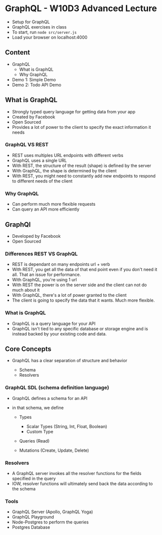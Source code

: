 # GraphQL - W10D3 Advanced Lecture

- Setup for GraphQL
- GraphQL exercises in class
- To start, run `node src/server.js`
- Load your browser on localhost:4000

## Content

- GraphQL
  - What is GraphQL
  - Why GraphQL
- Demo 1: Simple Demo
- Demo 2: Todo API Demo

## What is GraphQL

- Strongly typed query language for getting data from your app
- Created by Facebook
- Open Sourced
- Provides a lot of power to the client to specify the exact information it needs

### GraphQL VS REST

- REST uses multiples URL endpoints with different verbs
- GraphQL uses a single URL
- With REST, the structure of the result (shape) is defined by the server
- With GraphQL, the shape is determined by the client
- With REST, you might need to constantly add new endpoints to respond to different needs of the client

### Why GraphQL

- Can perform much more flexible requests
- Can query an API more efficiently

## GraphQl

- Developed by Facebook
- Open Sourced

### Differences REST VS GraphQL

- REST is dependant on many endpoints url + verb
- With REST, you get all the data of that end point even if you don't need it all. That an issue for performance.
- With GraphQL, you're using 1 url
- With REST the power is on the server side and the client can not do much about it
- With GraphQL, there's a lot of power granted to the client
- The client is going to specify the data that it wants. Much more flexible.


### What is GraphQL

- GraphQL is a query language for your API
- GraphQL isn't tied to any specific database or storage engine and is instead backed by your existing code and data.

## Core Concepts

- GraphQL has a clear separation of structure and behavior

  - Schema
  - Resolvers

### GraphQL SDL (schema definition language)

- GraphQL defines a schema for an API
- in that schema, we define

  - Types

    - Scalar Types (String, Int, Float, Boolean)
    - Custom Type

  - Queries (Read)
  - Mutations (Create, Update, Delete)

### Resolvers

- A GraphQL server invokes all the resolver functions for the fields specified in the query
- IOW, resolver functions will ultimately send back the data according to the schema  

### Tools

- GraphQL Server (Apollo, GraphQL Yoga)
- GraphQL Playground
- Node-Postgres to perform the queries
- Postgres Database

